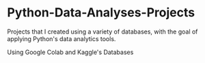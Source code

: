 # Python-Data-Analyses-Projects
Projects that I created using a variety of databases, with the goal of applying Python's data analytics tools.

Using Google Colab and Kaggle's Databases
